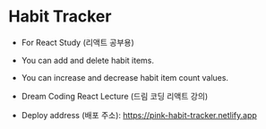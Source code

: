 # Habit Tracker

- For React Study (리액트 공부용)
- You can add and delete habit items.
- You can increase and decrease habit item count values.

- Dream Coding React Lecture (드림 코딩 리액트 강의)
- Deploy address (배포 주소): https://pink-habit-tracker.netlify.app
